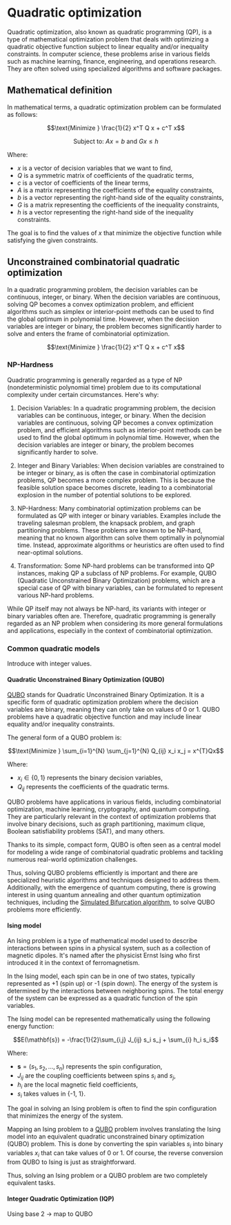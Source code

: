 # Quadratic optimization

Quadratic optimization, also known as quadratic programming (QP), is a type of mathematical optimization problem that deals with optimizing a quadratic objective function subject to linear equality and/or inequality constraints. In computer science, these problems arise in various fields such as machine learning, finance, engineering, and operations research. They are often solved using specialized algorithms and software packages.

## Mathematical definition

In mathematical terms, a quadratic optimization problem can be formulated as follows:

$$\text{Minimize } \frac{1}{2} x^T Q x + c^T x$$

$$\text{Subject to: } Ax = b \text{ and } Gx \leq h$$

Where:
- $x$ is a vector of decision variables that we want to find,
- $Q$ is a symmetric matrix of coefficients of the quadratic terms,
- $c$ is a vector of coefficients of the linear terms,
- $A$ is a matrix representing the coefficients of the equality constraints,
- $b$ is a vector representing the right-hand side of the equality constraints,
- $G$ is a matrix representing the coefficients of the inequality constraints,
- $h$ is a vector representing the right-hand side of the inequality constraints.

The goal is to find the values of $x$ that minimize the objective function while satisfying the given constraints.

## Unconstrained combinatorial quadratic optimization

In a quadratic programming problem, the decision variables can be continuous, integer, or binary. When the decision variables are continuous, solving QP becomes a convex optimization problem, and efficient algorithms such as simplex or interior-point methods can be used to find the global optimum in polynomial time. However, when the decision variables are integer or binary, the problem becomes significantly harder to solve and enters the frame of combinatorial optimization.

$$\text{Minimize } \frac{1}{2} x^T Q x + c^T x$$

### NP-Hardness

Quadratic programming is generally regarded as a type of NP (nondeterministic polynomial time) problem due to its computational complexity under certain circumstances. Here's why:

1. Decision Variables: In a quadratic programming problem, the decision variables can be continuous, integer, or binary. When the decision variables are continuous, solving QP becomes a convex optimization problem, and efficient algorithms such as interior-point methods can be used to find the global optimum in polynomial time. However, when the decision variables are integer or binary, the problem becomes significantly harder to solve.

2. Integer and Binary Variables: When decision variables are constrained to be integer or binary, as is often the case in combinatorial optimization problems, QP becomes a more complex problem. This is because the feasible solution space becomes discrete, leading to a combinatorial explosion in the number of potential solutions to be explored.

3. NP-Hardness: Many combinatorial optimization problems can be formulated as QP with integer or binary variables. Examples include the traveling salesman problem, the knapsack problem, and graph partitioning problems. These problems are known to be NP-hard, meaning that no known algorithm can solve them optimally in polynomial time. Instead, approximate algorithms or heuristics are often used to find near-optimal solutions.

4. Transformation: Some NP-hard problems can be transformed into QP instances, making QP a subclass of NP problems. For example, QUBO (Quadratic Unconstrained Binary Optimization) problems, which are a special case of QP with binary variables, can be formulated to represent various NP-hard problems.

While QP itself may not always be NP-hard, its variants with integer or binary variables often are. Therefore, quadratic programming is generally regarded as an NP problem when considering its more general formulations and applications, especially in the context of combinatorial optimization.

### Common quadratic models

Introduce with integer values.

#### Quadratic Unconstrained Binary Optimization (QUBO)

[QUBO](https://en.wikipedia.org/wiki/Quadratic_unconstrained_binary_optimization) stands for Quadratic Unconstrained Binary Optimization. It is a specific form of quadratic optimization problem where the decision variables are binary, meaning they can only take on values of 0 or 1. QUBO problems have a quadratic objective function and may include linear equality and/or inequality constraints.

The general form of a QUBO problem is:

$$\text{Minimize } \sum_{i=1}^{N} \sum_{j=1}^{N} Q_{ij} x_i x_j = x^{T}Qx$$

Where:
- $x_i \in \{0, 1\}$ represents the binary decision variables,
- $Q_{ij}$ represents the coefficients of the quadratic terms.

QUBO problems have applications in various fields, including combinatorial optimization, machine learning, cryptography, and quantum computing. They are particularly relevant in the context of optimization problems that involve binary decisions, such as graph partitioning, maximum clique, Boolean satisfiability problems (SAT), and many others.

Thanks to its simple, compact form, QUBO is often seen as a central model for modeling a wide range of combinatorial quadratic problems and tackling numerous real-world optimization challenges.

Thus, solving QUBO problems efficiently is important and there are specialized heuristic algorithms and techniques designed to address them. Additionally, with the emergence of quantum computing, there is growing interest in using quantum annealing and other quantum optimization techniques, including the [Simulated Bifurcation algorithm](simulated_bifurcation_algorithm.md), to solve QUBO problems more efficiently.

#### Ising model

An Ising problem is a type of mathematical model used to describe interactions between spins in a physical system, such as a collection of magnetic dipoles. It's named after the physicist Ernst Ising who first introduced it in the context of ferromagnetism.

In the Ising model, each spin can be in one of two states, typically represented as +1 (spin up) or -1 (spin down). The energy of the system is determined by the interactions between neighboring spins. The total energy of the system can be expressed as a quadratic function of the spin variables.

The Ising model can be represented mathematically using the following energy function:

$$E(\mathbf{s}) = -\frac{1}{2}\sum_{i,j} J_{ij} s_i s_j + \sum_{i} h_i s_i$$

Where:
- $\mathbf{s} = (s_1, s_2, ..., s_n)$ represents the spin configuration,
- $J_{ij}$ are the coupling coefficients between spins $s_i$ and $s_j$,
- $h_i$ are the local magnetic field coefficients,
- $s_i$ takes values in {-1, 1}.

The goal in solving an Ising problem is often to find the spin configuration that minimizes the energy of the system.

Mapping an Ising problem to a [QUBO](#quadratic-unconstrained-binary-optimization-qubo) problem involves translating the Ising model into an equivalent quadratic unconstrained binary optimization (QUBO) problem. This is done by converting the spin variables $s_i$ into binary variables $x_i$ that can take values of 0 or 1. Of course, the reverse conversion from QUBO to Ising is just as straightforward.

Thus, solving an Ising problem or a QUBO problem are two completely equivalent tasks.

#### Integer Quadratic Optimization (IQP)

Using base 2 -> map to QUBO
